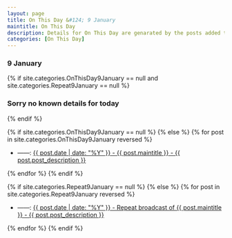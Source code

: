 ```yaml
---
layout: page
title: On This Day &#124; 9 January
maintitle: On This Day
description: Details for On This Day are genarated by the posts added to the website so the content is subject to changes/updates over time.
categories: [On This Day]
---
```


<h3>9 January</h3>

{% if site.categories.OnThisDay9January == null and site.categories.Repeat9January == null %}
  <h3>Sorry no known details for today</h3>
{% endif %}

{% if site.categories.OnThisDay9January == null %}
{% else %}
{% for post in site.categories.OnThisDay9January reversed %}
<ul>
<li> ——: <a href="{{ post.url }}">{{ post.date | date: "%Y" }} - {{ post.maintitle }} - {{ post.post_description }}</a></li>
</ul>
{% endfor %}
{% endif %}

{% if site.categories.Repeat9January == null %}
{% else %}
{% for post in site.categories.Repeat9January reversed %}
<ul>
<li> ——: <a href="{{ post.url }}">{{ post.date | date: "%Y" }} - Repeat broadcast of {{ post.maintitle }} - {{ post.post_description }}</a></li>
</ul>
{% endfor %}
{% endif %}
